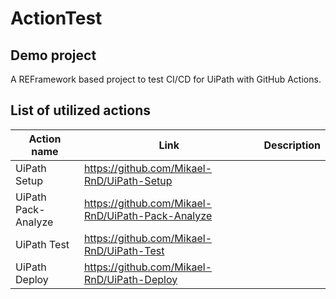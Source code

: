 # ActionTest
## Demo project
A REFramework based project to test CI/CD for UiPath with GitHub Actions.

## List of utilized actions
|Action name|Link|Description|
|------|-------|-------|
| UiPath Setup | https://github.com/Mikael-RnD/UiPath-Setup ||
| UiPath Pack-Analyze | https://github.com/Mikael-RnD/UiPath-Pack-Analyze ||
| UiPath Test | https://github.com/Mikael-RnD/UiPath-Test ||
| UiPath Deploy | https://github.com/Mikael-RnD/UiPath-Deploy ||
